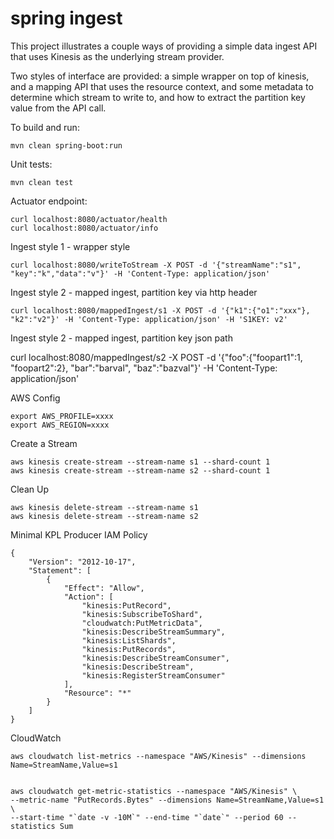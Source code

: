 # spring ingest

This project illustrates a couple ways of providing a simple data ingest API 
that uses Kinesis as the underlying stream provider.

Two styles of interface are provided: a simple wrapper on top of kinesis, 
and a mapping API that uses the resource context, and some metadata to determine
which stream to write to, and how to extract the partition key value from the 
API call.

To build and run:

```
mvn clean spring-boot:run
```

Unit tests:

```
mvn clean test
```

Actuator endpoint:

```
curl localhost:8080/actuator/health
curl localhost:8080/actuator/info
```


Ingest style 1 - wrapper style

```
curl localhost:8080/writeToStream -X POST -d '{"streamName":"s1", "key":"k","data":"v"}' -H 'Content-Type: application/json'
```

Ingest style 2 - mapped ingest, partition key via http header

```
curl localhost:8080/mappedIngest/s1 -X POST -d '{"k1":{"o1":"xxx"}, "k2":"v2"}' -H 'Content-Type: application/json' -H 'S1KEY: v2'
```

Ingest style 2 - mapped ingest, partition key json path

curl localhost:8080/mappedIngest/s2 -X POST -d '{"foo":{"foopart1":1, "foopart2":2}, "bar":"barval", "baz":"bazval"}' -H 'Content-Type: application/json'

AWS Config

```
export AWS_PROFILE=xxxx
export AWS_REGION=xxxx
```

Create a Stream

```
aws kinesis create-stream --stream-name s1 --shard-count 1
aws kinesis create-stream --stream-name s2 --shard-count 1
```

Clean Up

```
aws kinesis delete-stream --stream-name s1
aws kinesis delete-stream --stream-name s2
```

Minimal KPL Producer IAM Policy

```console
{
    "Version": "2012-10-17",
    "Statement": [
        {
            "Effect": "Allow",
            "Action": [
                "kinesis:PutRecord",
                "kinesis:SubscribeToShard",
                "cloudwatch:PutMetricData",
                "kinesis:DescribeStreamSummary",
                "kinesis:ListShards",
                "kinesis:PutRecords",
                "kinesis:DescribeStreamConsumer",
                "kinesis:DescribeStream",
                "kinesis:RegisterStreamConsumer"
            ],
            "Resource": "*"
        }
    ]
}
```
CloudWatch

```
aws cloudwatch list-metrics --namespace "AWS/Kinesis" --dimensions Name=StreamName,Value=s1


aws cloudwatch get-metric-statistics --namespace "AWS/Kinesis" \
--metric-name "PutRecords.Bytes" --dimensions Name=StreamName,Value=s1 \
--start-time "`date -v -10M`" --end-time "`date`" --period 60 --statistics Sum

```